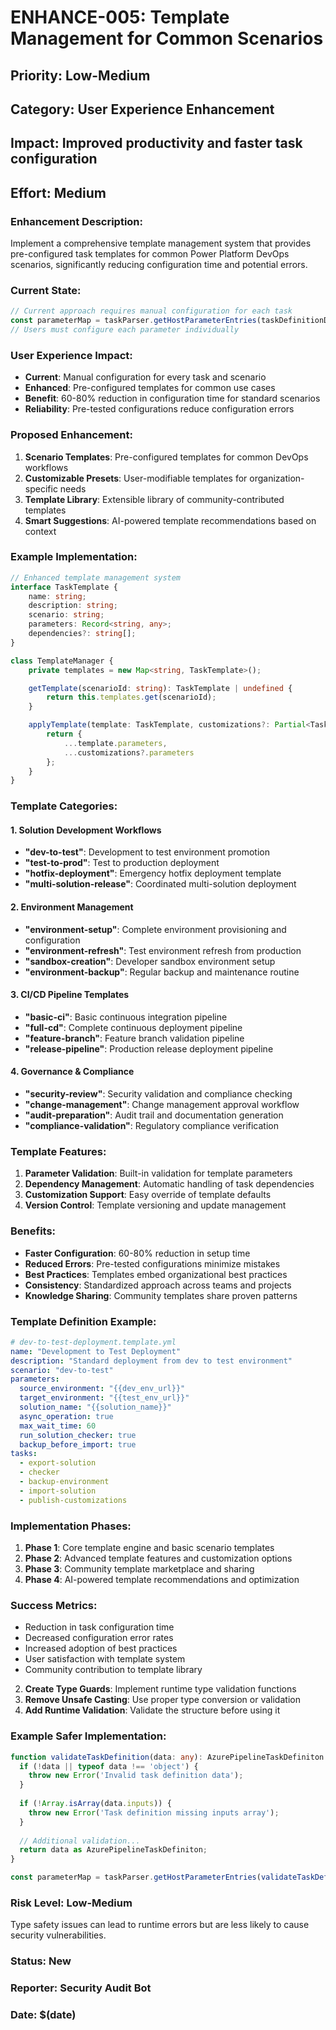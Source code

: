 # ENHANCE-005: Template Management for Common Scenarios

## Priority: Low-Medium
## Category: User Experience Enhancement
## Impact: Improved productivity and faster task configuration
## Effort: Medium

### Enhancement Description:
Implement a comprehensive template management system that provides pre-configured task templates for common Power Platform DevOps scenarios, significantly reducing configuration time and potential errors.

### Current State:
```typescript
// Current approach requires manual configuration for each task
const parameterMap = taskParser.getHostParameterEntries(taskDefinitionData);
// Users must configure each parameter individually
```

### User Experience Impact:
- **Current**: Manual configuration for every task and scenario
- **Enhanced**: Pre-configured templates for common use cases
- **Benefit**: 60-80% reduction in configuration time for standard scenarios
- **Reliability**: Pre-tested configurations reduce configuration errors

### Proposed Enhancement:
1. **Scenario Templates**: Pre-configured templates for common DevOps workflows
2. **Customizable Presets**: User-modifiable templates for organization-specific needs
3. **Template Library**: Extensible library of community-contributed templates
4. **Smart Suggestions**: AI-powered template recommendations based on context

### Example Implementation:
```typescript
// Enhanced template management system
interface TaskTemplate {
    name: string;
    description: string;
    scenario: string;
    parameters: Record<string, any>;
    dependencies?: string[];
}

class TemplateManager {
    private templates = new Map<string, TaskTemplate>();

    getTemplate(scenarioId: string): TaskTemplate | undefined {
        return this.templates.get(scenarioId);
    }

    applyTemplate(template: TaskTemplate, customizations?: Partial<TaskTemplate>): TaskConfiguration {
        return {
            ...template.parameters,
            ...customizations?.parameters
        };
    }
}
```

### Template Categories:

#### **1. Solution Development Workflows**
- **"dev-to-test"**: Development to test environment promotion
- **"test-to-prod"**: Test to production deployment
- **"hotfix-deployment"**: Emergency hotfix deployment template
- **"multi-solution-release"**: Coordinated multi-solution deployment

#### **2. Environment Management**
- **"environment-setup"**: Complete environment provisioning and configuration
- **"environment-refresh"**: Test environment refresh from production
- **"sandbox-creation"**: Developer sandbox environment setup
- **"environment-backup"**: Regular backup and maintenance routine

#### **3. CI/CD Pipeline Templates**
- **"basic-ci"**: Basic continuous integration pipeline
- **"full-cd"**: Complete continuous deployment pipeline  
- **"feature-branch"**: Feature branch validation pipeline
- **"release-pipeline"**: Production release deployment pipeline

#### **4. Governance & Compliance**
- **"security-review"**: Security validation and compliance checking
- **"change-management"**: Change management approval workflow
- **"audit-preparation"**: Audit trail and documentation generation
- **"compliance-validation"**: Regulatory compliance verification

### Template Features:
1. **Parameter Validation**: Built-in validation for template parameters
2. **Dependency Management**: Automatic handling of task dependencies
3. **Customization Support**: Easy override of template defaults
4. **Version Control**: Template versioning and update management

### Benefits:
- **Faster Configuration**: 60-80% reduction in setup time
- **Reduced Errors**: Pre-tested configurations minimize mistakes
- **Best Practices**: Templates embed organizational best practices
- **Consistency**: Standardized approach across teams and projects
- **Knowledge Sharing**: Community templates share proven patterns

### Template Definition Example:
```yaml
# dev-to-test-deployment.template.yml
name: "Development to Test Deployment"
description: "Standard deployment from dev to test environment"
scenario: "dev-to-test"
parameters:
  source_environment: "{{dev_env_url}}"
  target_environment: "{{test_env_url}}"
  solution_name: "{{solution_name}}"
  async_operation: true
  max_wait_time: 60
  run_solution_checker: true
  backup_before_import: true
tasks:
  - export-solution
  - checker
  - backup-environment
  - import-solution
  - publish-customizations
```

### Implementation Phases:
1. **Phase 1**: Core template engine and basic scenario templates
2. **Phase 2**: Advanced template features and customization options
3. **Phase 3**: Community template marketplace and sharing
4. **Phase 4**: AI-powered template recommendations and optimization

### Success Metrics:
- Reduction in task configuration time
- Decreased configuration error rates
- Increased adoption of best practices
- User satisfaction with template system
- Community contribution to template library
2. **Create Type Guards**: Implement runtime type validation functions
3. **Remove Unsafe Casting**: Use proper type conversion or validation
4. **Add Runtime Validation**: Validate the structure before using it

### Example Safer Implementation:
```typescript
function validateTaskDefinition(data: any): AzurePipelineTaskDefiniton {
  if (!data || typeof data !== 'object') {
    throw new Error('Invalid task definition data');
  }
  
  if (!Array.isArray(data.inputs)) {
    throw new Error('Task definition missing inputs array');
  }
  
  // Additional validation...
  return data as AzurePipelineTaskDefiniton;
}

const parameterMap = taskParser.getHostParameterEntries(validateTaskDefinition(taskDefinitionData));
```

### Risk Level: Low-Medium
Type safety issues can lead to runtime errors but are less likely to cause security vulnerabilities.

### Status: New  
### Reporter: Security Audit Bot
### Date: $(date)